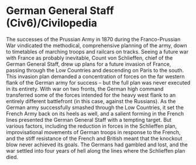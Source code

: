 # German General Staff (Civ6)/Civilopedia

The successes of the Prussian Army in 1870 during the Franco-Prussian War vindicated the methodical, comprehensive planning of the army, down to timetables of marching troops and railcars on tracks. Seeing a future war with France as probably inevitable, Count von Schlieffen, chief of the German General Staff, drew up plans for a future invasion of France, passing through the Low Countries and descending on Paris to the south. This invasion plan demanded a concentration of forces on the far western flank of the German army for success – but the full plan was never executed in its entirety.
With war on two fronts, the German high command transferred some of the forces intended for the heavy west flank to an entirely different battlefront (in this case, against the Russians). As the German army successfully smashed through the Low Countries, it set the French Army back on its heels as well, and a salient forming in the French lines presented the German General Staff with a tempting target. But various factors, including the reduction in forces in the Schlieffen plan, improvisational movements of German troops in response to the French, and the stiff resistance of the French and British meant that the knockout blow never achieved its goals.
The Germans had gambled and lost, and the war settled into four years of hell along the lines where the Schlieffen plan died.